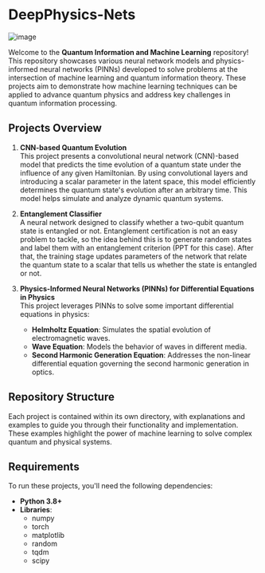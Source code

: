 # DeepPhysics-Nets

![image](https://github.com/user-attachments/assets/cc247a81-6465-4cac-987f-45e9f454f77d)

Welcome to the **Quantum Information and Machine Learning** repository! This repository showcases various neural network models and physics-informed neural networks (PINNs) developed to solve problems at the intersection of machine learning and quantum information theory. These projects aim to demonstrate how machine learning techniques can be applied to advance quantum physics and address key challenges in quantum information processing.

## Projects Overview

1. **CNN-based Quantum Evolution**  
   This project presents a convolutional neural network (CNN)-based model that predicts the time evolution of a quantum state under the influence of any given Hamiltonian. By using convolutional layers and introducing a scalar parameter in the latent space, this model efficiently determines the quantum state's evolution after an arbitrary time. This model helps simulate and analyze dynamic quantum systems.

2. **Entanglement Classifier**  
   A neural network designed to classify whether a two-qubit quantum state is entangled or not. Entanglement certification is not an easy problem to tackle, so the idea behind this is to generate random states and label them with an entanglement criterion (PPT for this case). After that, the training stage updates parameters of the network that relate the quantum state to a scalar that tells us whether the state is entangled or not.

3. **Physics-Informed Neural Networks (PINNs) for Differential Equations in Physics**  
   This project leverages PINNs to solve some important differential equations in physics:
   - **Helmholtz Equation**: Simulates the spatial evolution of electromagnetic waves.
   - **Wave Equation**: Models the behavior of waves in different media.
   - **Second Harmonic Generation Equation**: Addresses the non-linear differential equation governing the second harmonic generation in optics.

## Repository Structure

Each project is contained within its own directory, with explanations and examples to guide you through their functionality and implementation. These examples highlight the power of machine learning to solve complex quantum and physical systems.

## Requirements

To run these projects, you'll need the following dependencies:

- **Python 3.8+**
- **Libraries**:
  - numpy
  - torch
  - matplotlib
  - random
  - tqdm
  - scipy
 
